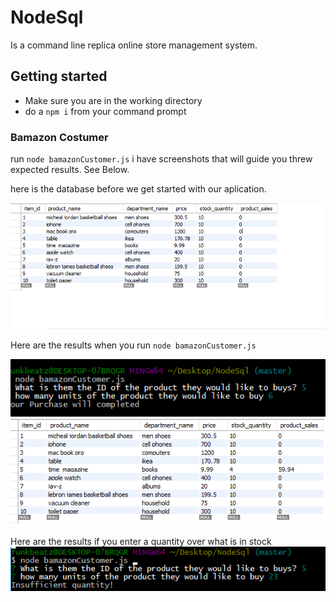 # NodeSql

Is a command line replica online store management system.

## Getting started

* Make sure you are in the working directory
* do a `npm i` from your command prompt

### Bamazon Costumer

run `node bamazonCustomer.js`  i have screenshots that will guide you threw expected results. See Below.

here is the database before we get started with our aplication.

![hey](images/database1.PNG)


Here are the results when you run `node bamazonCustomer.js`


![hey](images/bamazoncustomer.PNG)
![hey](images/database2.PNG)


Here are the results if you enter a quantity over what is in stock
![hey](images/error.PNG)













































